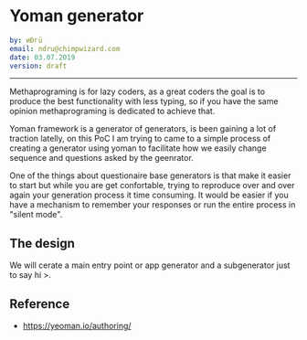 # Yoman generator

```yaml
by: иÐгü
email: ndru@chimpwizard.com
date: 03.07.2019
version: draft
```

---

Methaprograming is for lazy coders, as a great coders the goal is to produce the best functionality with less typing, so if you have the same opinion methaprograming is dedicated to achieve that.

Yoman framework is a generator of generators, is been gaining a lot of traction latelly, on this PoC I am trying to came to a simple process of creating a generator using yoman to facilitate how we easily change sequence and questions asked by the geenrator.

One of the things about questionaire base generators is that make it easier to start but while you are get confortable, trying to reproduce over and over again your generation process it time consuming. It would be easier if you have a mechanism to remember your responses or run the entire process in "silent mode".

## The design

We will cerate a main entry point or app generator and a subgenerator just to say hi <name>>.


## Reference

- https://yeoman.io/authoring/






<!-- Global site tag (gtag.js) - Google Analytics -->
<script async src="https://www.googletagmanager.com/gtag/js?id=UA-43465642-1"></script>
<script>
  window.dataLayer = window.dataLayer || [];
  function gtag(){dataLayer.push(arguments);}
  gtag('js', new Date());

  gtag('config', 'UA-43465642-1');
</script>
